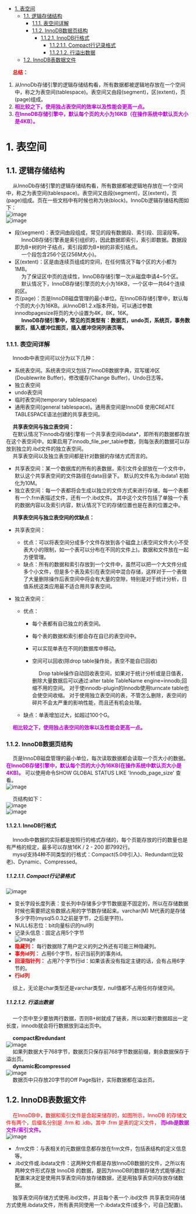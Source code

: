 <!-- TOC -->

- [1. 表空间](#1-表空间)
    - [1.1. 逻辑存储结构](#11-逻辑存储结构)
        - [1.1.1. 表空间详解](#111-表空间详解)
        - [1.1.2. InnoDB数据页结构](#112-innodb数据页结构)
            - [1.1.2.1. InnoDB行格式](#1121-innodb行格式)
                - [1.1.2.1.1. Compact行记录格式](#11211-compact行记录格式)
                - [1.1.2.1.2. 行溢出数据](#11212-行溢出数据)
    - [1.2. InnoDB表数据文件](#12-innodb表数据文件)

<!-- /TOC -->

&emsp; **<font color = "red">总结：</font>**  
1. 从InnoDb存储引擎的逻辑存储结构看，所有数据都被逻辑地存放在一个空间中，称之为表空间(tablespace)。表空间又由段(segment)，区(extent)，页(page)组成。  
2. **<font color = "clime">相比较之下，使用独占表空间的效率以及性能会更高一点。</font>**  
3. **<font color = "clime">在InnoDB存储引擎中，默认每个页的大小为16KB（在操作系统中默认页大小是4KB）。</font>**  

# 1. 表空间  
<!--
innodb使用手册
https://zhuanlan.zhihu.com/p/111958646
-->


## 1.1. 逻辑存储结构  
&emsp; 从InnoDb存储引擎的逻辑存储结构看，所有数据都被逻辑地存放在一个空间中，称之为表空间(tablespace)。表空间又由段(segment)，区(extent)，页(page)组成。页在一些文档中有时候也称为块(block)。InnoDb逻辑存储结构图如下：  
![image](https://gitee.com/wt1814/pic-host/raw/master/images/SQL/sql-41.png)  
![image](https://gitee.com/wt1814/pic-host/raw/master/images/SQL/sql-134.png)  

* 段(segment)：表空间由段组成，常见的段有数据段、索引段、回滚段等。  
&emsp; InnoDB存储引擎表是索引组织的，因此数据即索引，索引即数据。数据段即为B+树的叶子结点，索引段即为B+树的非索引结点。  
&emsp; 一个段包含256个区(256M大小)。  
* 区(extent)：区是由连续页组成的空间，在任何情况下每个区的大小都为1MB。  
&emsp; 为了保证区中页的连续性，InnoDB存储引擎一次从磁盘申请4~5个区。  
&emsp; 默认情况下，InnoDB存储引擎页的大小为16KB，一个区中一共64个连续的区。  
* 页(page)：页是InnoDB磁盘管理的最小单位。在InnoDB存储引擎中，默认每个页的大小为16KB。从InnoDB1.2.x版本开始，可以通过参数innodbpagesize将页的大小设置为4K，8K，16K。  
&emsp; **InnoDB存储引擎中，常见的页类型有：数据页，undo页，系统页，事务数据页，插入缓冲位图页，插入缓冲空闲列表页等。**  

### 1.1.1. 表空间详解  
&emsp; Innodb中表空间可以分为以下几种：  

* 系统表空间。系统表空间又包括了InnoDB数据字典，双写缓冲区(Doublewrite Buffer)，修改缓存(Change Buffer)，Undo日志等。  
* 独立表空间  
* undo表空间  
* 临时表空间(temporary tablespace)  
* 通用表空间(general tablespace)。通用表空间是InnoDB 使用CREATE TABLESPACE语法创建的共享表空间。    

&emsp; **共享表空间与独立表空间：**  
&emsp; 在默认情况下innodb存储引擎有一个共享表空间ibdata*，即所有的数据都存放在这个表空间中。如果启用了innodb_file_per_table参数，则每张表的数据可以存放到独立的.ibd文件的独立表空间。  
&emsp; 共享表空间以及独立表空间都是针对数据的存储方式而言的。

* 共享表空间：某一个数据库的所有的表数据，索引文件全部放在一个文件中，默认这个共享表空间的文件路径在data目录下。 默认的文件名为:ibdata1 初始化为10M。  
* 独立表空间：每一个表都将会生成以独立的文件方式来进行存储，每一个表都有一个.frm表描述文件，还有一个.ibd文件。 其中这个文件包括了单独一个表的数据内容以及索引内容，默认情况下它的存储位置也是在表的位置之中。  

&emsp; **共享表空间与独立表空间的优缺点：**    
* 共享表空间：
    * 优点：可以将表空间分成多个文件存放到各个磁盘上(表空间文件大小不受表大小的限制，如一个表可以分布在不同的文件上)。数据和文件放在一起方便管理。
    * 缺点：所有的数据和索引存放到一个文件中，虽然可以把一个大文件分成多个小文件，但是多个表及索引在表空间中混合存储，这样对于一个表做了大量删除操作后表空间中将会有大量的空隙，特别是对于统计分析，日值系统这类应用最不适合用共享表空间。

* 独立表空间：
    * 优点：  
        * 每个表都有自已独立的表空间。
        * 每个表的数据和索引都会存在自已的表空间中。
        * 可以实现单表在不同的数据库中移动。
        * 空间可以回收(除drop table操作处，表空不能自已回收)

            &emsp; Drop table操作自动回收表空间，如果对于统计分析或是日值表，删除大量数据后可以通过:alter table TableName engine=innodb;回缩不用的空间。
            对于使innodb-plugin的Innodb使用turncate table也会使空间收缩。
            对于使用独立表空间的表，不管怎么删除，表空间的碎片不会太严重的影响性能，而且还有机会处理。
    * 缺点：单表增加过大，如超过100个G。

&emsp; **<font color = "clime">相比较之下，使用独占表空间的效率以及性能会更高一点。</font>**  

### 1.1.2. InnoDB数据页结构  
<!-- 
https://zhuanlan.zhihu.com/p/111958646
-->
&emsp; 页是InnoDB磁盘管理的最小单位，每次读取数据都会读取一个页大小的数据。 **<font color = "clime">在InnoDB存储引擎中，默认每个页的大小为16KB(在操作系统中默认页大小是4KB)。</font>** 可以使用命令SHOW GLOBAL STATUS LIKE 'Innodb_page_size' 查看。  
![image](https://gitee.com/wt1814/pic-host/raw/master/images/SQL/sql-99.png)  

&emsp; 页结构如下：  
![image](https://gitee.com/wt1814/pic-host/raw/master/images/SQL/sql-135.png)  
![image](https://gitee.com/wt1814/pic-host/raw/master/images/SQL/sql-136.png)  

#### 1.1.2.1. InnoDB行格式
<!-- 
https://zhuanlan.zhihu.com/p/111958646
https://juejin.cn/post/6844904190477598733#heading-14
-->
&emsp; Innodb中数据的实际都是按照行的格式存储的，每个页能存放的行的数量也是有严格的规定，最多可以存放16K / 2 - 200 即7992行。  
&emsp; mysql支持4种不同类型的行格式：Compact(5.0中引入)、Redundant(比较老)、Dynamic、Compressed。    
<!-- 
先说一个结论：页中放的行越多，innodb性能越高。所以在mysql 5.0中引入了compact行记录格式。  
-->
##### 1.1.2.1.1. Compact行记录格式    
![image](https://gitee.com/wt1814/pic-host/raw/master/images/SQL/sql-137.png)  

* 变长字段长度列表：变长列中存储多少字节数据是不固定的，所以在存储数据时候也需要把这些数据占用的字节数存储起来。varchar(M) M代表的是存储多少字符(mysql5.0.3之前是字节，之后是字符)。  
* NULL标志位：bit向量标识的null列  
* 记录头信息：固定占用5个字节   
    ![image](https://gitee.com/wt1814/pic-host/raw/master/images/SQL/sql-138.png)  
* **<font color = "red">隐藏列：</font>** 每行数据除了用户定义的列之外还有可能三种隐藏列。  
* **<font color = "red">事务id列：</font>** 占用6个字节，标识当前列的事务id。  
* **<font color = "red">回滚指针列：</font>** 占用7个字节行id：如果该表没有指定主键的话，会有占用6字节的。
* **<font color = "red">行id列</font>**  

&emsp; 综上，无论是char类型还是varchar类型，null值都不占用任何存储空间。  

##### 1.1.2.1.2. 行溢出数据  
&emsp; 一个页中至少要放两行数据，否则B+树就成了链表，所以如果行数据超出一定长度，innodb就会将行数据放到溢出页中。  

&emsp; **compact和redundant**  
![image](https://gitee.com/wt1814/pic-host/raw/master/images/SQL/sql-139.png)  
&emsp; 如果列数据大于768字节，数据页只保存前768字节数据前缀，剩余数据保存于溢出页。  
&emsp; **dynamic和compressed**  
![image](https://gitee.com/wt1814/pic-host/raw/master/images/SQL/sql-140.png)  
&emsp; 数据页中只存放20字节的Off Page指针，实际数据都在溢出页。  

## 1.2. InnoDB表数据文件  
&emsp; <font color = "red">在InnoDB中，数据和索引文件是合起来储存的，如图所示，InnoDB 的存储文件有两个，后缀名分别是 .frm 和 .idb，其中 .frm 是表的定义文件，</font> **<font color = "clime">而idb是数据文件/索引文件。</font>**   
![image](https://gitee.com/wt1814/pic-host/raw/master/images/SQL/sql-33.png)  

* .frm文件：与表相关的元数据信息都存放在frm文件，包括表结构的定义信息等。  
* .ibd文件或.ibdata文件：这两种文件都是存放InnoDB数据的文件，之所以有两种文件形式存放 InnoDB 的数据，是因为InnoDB的数据存储方式能够通过配置来决定是使用共享表空间存放存储数据，还是用独享表空间存放存储数据。  


&emsp; 独享表空间存储方式使用.ibd文件，并且每个表一个.ibd文件 共享表空间存储方式使用.ibdata文件，所有表共同使用一个.ibdata文件(或多个，可自己配置)。  